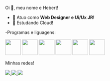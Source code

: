 Oi 👋, meu nome e Hebert!

- 💼 Atuo como **Web Designer e Ui/Ux JR!**
- 📓 Estudando Cloud!

-Programas e liguagens:

<div display="inline">
<img width="50" height="50" src="https://cdn.jsdelivr.net/gh/devicons/devicon@latest/icons/html5/html5-original.svg" />
<img  width="50" height="50" src="https://cdn.jsdelivr.net/gh/devicons/devicon@latest/icons/figma/figma-original.svg" />
<img  width="50" height="50" src="https://cdn.jsdelivr.net/gh/devicons/devicon@latest/icons/behance/behance-original.svg" />
<img width="50" height="50" src="https://cdn.jsdelivr.net/gh/devicons/devicon@latest/icons/photoshop/photoshop-original.svg" />
<img width="50" height="50" src="https://cdn.jsdelivr.net/gh/devicons/devicon@latest/icons/illustrator/illustrator-plain.svg" />
<img width="50" height="50"src="https://cdn.jsdelivr.net/gh/devicons/devicon@latest/icons/docker/docker-original.svg" />                             
</div>                   

Minhas redes!

<a href="https://www.linkedin.com/in/hebertlacerda1998/">
<img src="https://img.shields.io/badge/linkedin-%230077B5.svg?style=for-the-badge&logo=linkedin&logoColor=white" /> 
</a>
<a href="https://www.twitch.tv/ynoone_">
<img src="https://img.shields.io/badge/Twitch-%239146FF.svg?style=for-the-badge&logo=Twitch&logoColor=white" /> 
</a>
<a href="https://www.behance.net/hebertlacerda">
<img src="https://img.shields.io/badge/Behance-1769ff?style=for-the-badge&logo=behance&logoColor=white" /> 
</a>
